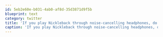 ```yaml
---
id: 5eb2e60e-b031-4ab0-af8d-35d3871d9f5b
blueprint: text
category: twitter
title: 'If you play Nickleback through noise-cancelling headphones, do they just output silence?'
caption: 'If you play Nickleback through noise-cancelling headphones, do they just output silence?'
---
```

